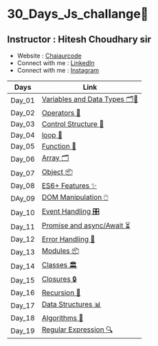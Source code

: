 # 30_Days_Js_challange🍵
## Instructor : Hitesh Choudhary sir
- Website :  [Chaiaurcode](https://chaicode.com/)
- Connect with me : [LinkedIn](https://www.linkedin.com/in/kishangupta09/)
- Connect with me : [Instagram](https://www.instagram.com/kishan_n_09/)

| Days | Link|
| ------------- | ------------- |
| Day_01| [Variables and Data Types 🗂️🔢](https://github.com/Kishan-Guptaa/30_Days_Js_challange/blob/main/Day_01_Variables_and_Datatypes/index1.js) |
| Day_02| [Operators 🔣](https://github.com/Kishan-Guptaa/30_Days_Js_challange/blob/main/Day_2_Operators/index2.js)|
| Day_03| [Control Structure 🔀](https://github.com/Kishan-Guptaa/30_Days_Js_challange/tree/main/Day_03_Control%20Structures)|
| Day_04| [loop 🔁](https://github.com/Kishan-Guptaa/30_Days_Js_challange/tree/main/Day_04_Loops)|
| Day_05| [Function 🔧](https://github.com/Kishan-Guptaa/30_Days_Js_challange/blob/main/Day_05_Function/index5.js)|
| Day_06| [Array 🗂️](https://github.com/Kishan-Guptaa/30_Days_Js_challange/blob/main/Day_06_Array/index6.js)|
| Day_07| [Object 📦](https://github.com/Kishan-Guptaa/30_Days_Js_challange/blob/main/Day_07_OBJECTs/index7.js)|
| Day_08| [ES6+ Features ✨](https://github.com/Kishan-Guptaa/30_Days_Js_challange/blob/main/Day_07_OBJECTs/index7.js)|)|
| DAy_09| [DOM Manipulation 🖱️](https://github.com/Kishan-Guptaa/30_Days_Js_challange/blob/main/Day_09_DOM-Manipulation/index9.js)|
| Day_10| [Event Handling 🎛️](https://github.com/Kishan-Guptaa/30_Days_Js_challange/blob/main/Day_10_Event_Handling/index10.js)|
| Day_11|[Promise and async/Await ⏳](https://github.com/Kishan-Guptaa/30_Days_Js_challange/blob/main/Day_11_Promise%20and%20Async%20%7C%20Await/index11.js)|
| Day_12|[Error Handling 🚨](https://github.com/Kishan-Guptaa/30_Days_Js_challange/blob/main/Day_12_Error_Handling/index12.js)|
| Day_13|[Modules 📦](https://github.com/Kishan-Guptaa/30_Days_Js_challange/tree/main/Day_13_Modules)|
| Day_14|[Classes 🏛️](https://github.com/Kishan-Guptaa/30_Days_Js_challange/blob/main/Day_14_Classes/index14.js)|
| Day_15|[Closures 🔒](https://github.com/Kishan-Guptaa/30_Days_Js_challange/blob/main/Day_15_Closures/index15.js)|
| Day_16|[Recursion 🔄](https://github.com/Kishan-Guptaa/30_Days_Js_challange/blob/main/Day_16_Recursion/index16.js)|
| Day_17|[Data Structures  📊](https://github.com/Kishan-Guptaa/30_Days_Js_challange/blob/main/Day_17_Data-Structures/index17.js)|
| Day_18|[Algorithms 🧩](https://github.com/Kishan-Guptaa/30_Days_Js_challange/blob/main/Day_18_Algorithms/index18.js)|
| Day_19|[Regular Expression 🔍](https://github.com/Kishan-Guptaa/30_Days_Js_challange/blob/main/Day_19_Regular%20Expression/index19.js)|

